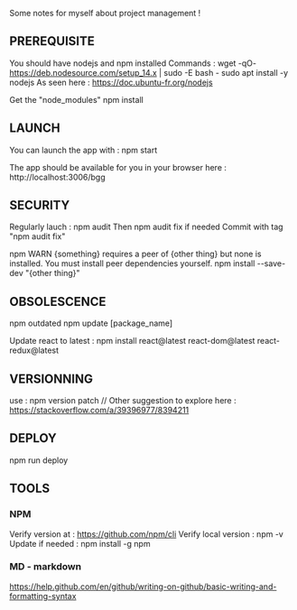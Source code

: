 Some notes for myself about project management !

## PREREQUISITE

You should have nodejs and npm installed
Commands :
    wget -qO- https://deb.nodesource.com/setup_14.x | sudo -E bash -
    sudo apt install -y nodejs
As seen here : https://doc.ubuntu-fr.org/nodejs    


Get the "node_modules"
    npm install

## LAUNCH

You can launch the app with :
    npm start

The app should be available for you in your browser here :
    http://localhost:3006/bgg


## SECURITY

Regularly lauch : npm audit
Then npm audit fix if needed
Commit with tag "npm audit fix"

npm WARN {something} requires a peer of {other thing} but none is installed. You must install peer dependencies yourself.
npm install --save-dev "{other thing}"


## OBSOLESCENCE

npm outdated
npm update [package_name]

Update react to latest : npm install react@latest react-dom@latest react-redux@latest

## VERSIONNING

use : npm version patch // Other suggestion to explore here : https://stackoverflow.com/a/39396977/8394211


## DEPLOY

npm run deploy


## TOOLS

### NPM

Verify version at : https://github.com/npm/cli
Verify local version : npm -v
Update if needed : npm install -g npm

### MD - markdown

https://help.github.com/en/github/writing-on-github/basic-writing-and-formatting-syntax
